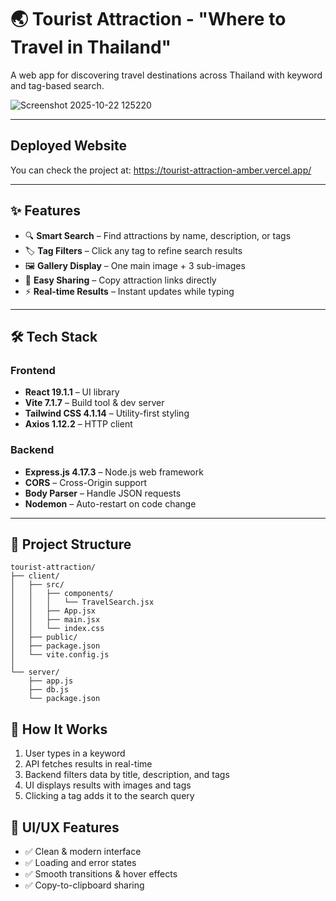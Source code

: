 # 🌏 Tourist Attraction - "Where to Travel in Thailand"

A web app for discovering travel destinations across Thailand with keyword and tag-based search.

![Screenshot 2025-10-22 125220](https://github.com/user-attachments/assets/157cdba0-69a1-49f0-9ddb-2b4aff89387e)

---

## Deployed Website

You can check the project at: https://tourist-attraction-amber.vercel.app/

---

## ✨ Features

- 🔍 **Smart Search** – Find attractions by name, description, or tags  
- 🏷️ **Tag Filters** – Click any tag to refine search results  
- 🖼️ **Gallery Display** – One main image + 3 sub-images  
- 🔗 **Easy Sharing** – Copy attraction links directly  
- ⚡ **Real-time Results** – Instant updates while typing  

---

## 🛠 Tech Stack

### Frontend
- **React 19.1.1** – UI library  
- **Vite 7.1.7** – Build tool & dev server  
- **Tailwind CSS 4.1.14** – Utility-first styling  
- **Axios 1.12.2** – HTTP client  

### Backend
- **Express.js 4.17.3** – Node.js web framework  
- **CORS** – Cross-Origin support  
- **Body Parser** – Handle JSON requests  
- **Nodemon** – Auto-restart on code change  

---

## 📁 Project Structure

```
tourist-attraction/
├── client/                    
│   ├── src/
│   │   ├── components/
│   │   │   └── TravelSearch.jsx    
│   │   ├── App.jsx                
│   │   ├── main.jsx          
│   │   └── index.css       
│   ├── public/               
│   ├── package.json
│   └── vite.config.js
│
└── server/                 
    ├── app.js                
    ├── db.js                  
    └── package.json
```

## 🎯 How It Works

1. User types in a keyword
2. API fetches results in real-time
3. Backend filters data by title, description, and tags
4. UI displays results with images and tags
5. Clicking a tag adds it to the search query

## 🎨 UI/UX Features

- ✅ Clean & modern interface
- ✅ Loading and error states
- ✅ Smooth transitions & hover effects
- ✅ Copy-to-clipboard sharing

